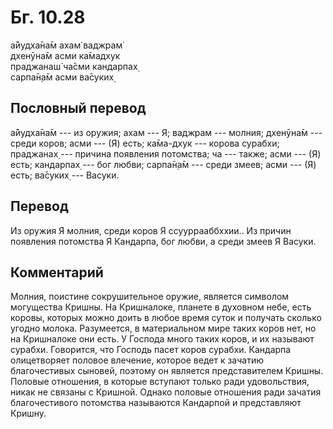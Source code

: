 # Бг. 10.28
а̄йудха̄на̄м ахам̇ ваджрам̇<br/>
дхенӯна̄м асми ка̄мадхук<br/>
праджанаш́ ча̄сми кандарпах̣<br/>
сарпа̄н̣а̄м асми ва̄суких̣
## Пословный перевод

а̄йудха̄на̄м --- из оружия; ахам --- Я; ваджрам --- молния; дхенӯна̄м ---
среди коров; асми --- (Я) есть; ка̄ма-дхук --- корова сурабхи; праджанах̣
--- причина появления потомства; ча --- также; асми --- (Я) есть;
кандарпах̣ --- бог любви; сарпа̄н̣а̄м --- среди змеев; асми --- (Я) есть;
ва̄суких̣ --- Васуки.

## Перевод

Из оружия Я молния, среди коров Я ссууррааббххии.. Из причин появления
потомства Я Кандарпа, бог любви, а среди змеев Я Васуки.

## Комментарий

Молния, поистине сокрушительное оружие, является символом могущества
Кришны. На Кришналоке, планете в духовном небе, есть коровы, которых
можно доить в любое время суток и получать сколько угодно молока.
Разумеется, в материальном мире таких коров нет, но на Кришналоке они
есть. У Господа много таких коров, и их называют сурабхи. Говорится, что
Господь пасет коров сурабхи. Кандарпа олицетворяет половое влечение,
которое ведет к зачатию благочестивых сыновей, поэтому он является
представителем Кришны. Половые отношения, в которые вступают только ради
удовольствия, никак не связаны с Кришной. Однако половые отношения ради
зачатия благочестивого потомства называются Кандарпой и представляют
Кришну.

